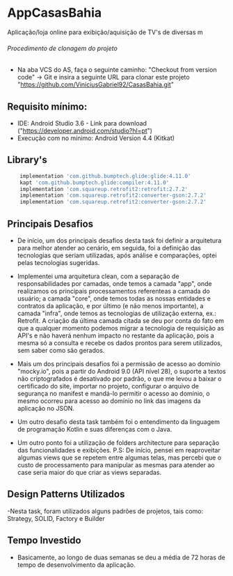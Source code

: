 # AppCasasBahia
Aplicação/loja online para exibição/aquisição de TV's de diversas m

###### Procedimento de clonagem do projeto
  - Na aba VCS do AS, faça o seguinte caminho: "Checkout from version code" -> Git e insira a seguinte URL para clonar este projeto "https://github.com/ViniciusGabriel92/CasasBahia.git"

## Requisito mínimo:
- IDE: Android Studio 3.6 - Link para download ("https://developer.android.com/studio?hl=pt")
- Execução com no mínimo: Android Version 4.4 (Kitkat)



## Library's

```python
    implementation 'com.github.bumptech.glide:glide:4.11.0'
    kapt 'com.github.bumptech.glide:compiler:4.11.0'
    implementation 'com.squareup.retrofit2:retrofit:2.7.2'
    implementation 'com.squareup.retrofit2:converter-gson:2.7.2'
    implementation 'com.squareup.retrofit2:converter-gson:2.7.2'
```

## Principais Desafios

- De início, um dos principais desafios desta task foi definir a arquitetura para melhor atender ao cenário, em seguida, foi a definição das tecnologias que seriam utilizadas, após análise e comparações, optei pelas tecnologias sugeridas.

- Implementei uma arquitetura clean, com a separação de responsabilidades por camadas, onde temos a camada "app", onde realizamos os principais processamentos referenteas a camada do usuário; a camada "core", onde temos todas as nossas entidades e contratos da aplicação, e por último (e não menos importante), a camada "infra", onde temos as tecnologias de utilização externa, ex.: Retrofit.
A criação da última camada citada se deu por conta do fato em que a qualquer momento podemos migrar a tecnologia de requisição as API's e não haverá nenhum impacto no restante da aplicação, pois a mesma só a consulta e recebe os dados prontos para serem utilizados, sem saber como são gerados.

- Mais um dos principais desafios foi a permissão de acesso ao domínio "mocky.io", pois a partir do Android 9.0 (API nível 28), o suporte a textos não criptografados é desativado por padrão, o que me levou a baixar o certificado do site, importar no projeto, configurar o arquivo de segurança no manifest e mandá-lo permitir o acesso ao domínio, o mesmo ocorreu para acesso ao domínio no link das imagens da aplicação no JSON.

- Um outro desafio desta task também foi o entendimento da linguagem de programação Kotlin e suas diferenças com o Java.

- Um outro ponto foi a utilização de folders architecture para separação das funcionalidades e exibições. 
P.S: De início, pensei em reaproveitar algumas views que se repetem entre algumas telas, mas percebi que o custo de processamento para manipular as mesmas para atender ao case seria maior do que criar as views separadas.

## Design Patterns Utilizados
-Nesta task, foram utilizados alguns padrões de projetos, tais como: Strategy, SOLID, Factory e Builder

## Tempo Investido
- Basicamente, ao longo de duas semanas se deu a média de 72 horas de tempo de desenvolvimento da aplicação.
